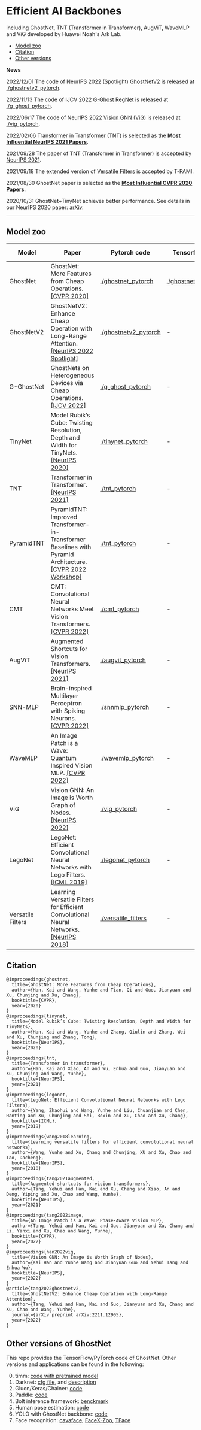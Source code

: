 # Efficient AI Backbones 
including GhostNet, TNT (Transformer in Transformer), AugViT, WaveMLP and ViG developed by Huawei Noah's Ark Lab.
- [Model zoo](#model-zoo)
- [Citation](#citation)
- [Other versions](#other-versions-of-ghostnet)

**News**

2022/12/01 The code of NeurIPS 2022 (Spotlight) [GhostNetV2](https://arxiv.org/abs/2211.12905) is released at [./ghostnetv2_pytorch](https://github.com/huawei-noah/Efficient-AI-Backbones/tree/master/ghostnetv2_pytorch).

2022/11/13 The code of IJCV 2022 [G-Ghost RegNet](https://arxiv.org/abs/2201.03297) is released at [./g_ghost_pytorch](https://github.com/huawei-noah/Efficient-AI-Backbones/tree/master/g_ghost_pytorch). 

2022/06/17 The code of NeurIPS 2022 [Vision GNN (ViG)](https://arxiv.org/abs/2206.00272) is released at [./vig_pytorch](https://github.com/huawei-noah/Efficient-AI-Backbones/tree/master/vig_pytorch). 

2022/02/06 Transformer in Transformer (TNT) is selected as the **[Most Influential NeurIPS 2021 Papers](https://www.paperdigest.org/2022/02/most-influential-nips-papers-2022-02/)**.

2021/09/28 The paper of TNT (Transformer in Transformer) is accepted by [NeurIPS 2021](https://arxiv.org/abs/2103.00112).

2021/09/18 The extended version of [Versatile Filters](https://github.com/huawei-noah/Efficient-AI-Backbones/tree/master/versatile_filters) is accepted by T-PAMI.

2021/08/30 GhostNet paper is selected as the **[Most Influential CVPR 2020 Papers](https://www.paperdigest.org/2021/08/most-influential-cvpr-papers-2021-08/)**.

2020/10/31 GhostNet+TinyNet achieves better performance. See details in our NeurIPS 2020 paper: [arXiv](https://arxiv.org/abs/2010.14819).

---

## Model zoo

| Model | Paper | Pytorch code | Tensorflow code | MindSpore code |
| - | - | - | - | - |
| GhostNet | GhostNet: More Features from Cheap Operations. [[CVPR 2020]](https://arxiv.org/abs/1911.11907) | [./ghostnet_pytorch](https://github.com/huawei-noah/CV-backbones/tree/master/ghostnet_pytorch) | [./ghostnet_tensorflow](https://github.com/huawei-noah/Efficient-AI-Backbones/tree/master/ghostnet_tensorflow) | [MindSpore Model Zoo](https://gitee.com/mindspore/models/tree/master/research/cv/ghostnet) |
| GhostNetV2 | GhostNetV2: Enhance Cheap Operation with Long-Range Attention. [[NeurIPS 2022 Spotlight]](https://arxiv.org/abs/2211.12905) | [./ghostnetv2_pytorch](https://github.com/huawei-noah/Efficient-AI-Backbones/tree/master/ghostnetv2_pytorch) | - | [MindSpore Model Zoo](https://gitee.com/mindspore/models/tree/master/research/cv/ghostnetv2) |
| G-GhostNet | GhostNets on Heterogeneous Devices via Cheap Operations. [[IJCV 2022]](https://arxiv.org/abs/2201.03297) | [./g_ghost_pytorch](https://github.com/huawei-noah/Efficient-AI-Backbones/tree/master/g_ghost_pytorch) | - | [MindSpore Model Zoo](https://gitee.com/mindspore/models/tree/master/research/cv/ghostnet_d) |
| TinyNet | Model Rubik’s Cube: Twisting Resolution, Depth and Width for TinyNets. [[NeurIPS 2020]](https://arxiv.org/abs/2010.14819) | [./tinynet_pytorch](https://github.com/huawei-noah/Efficient-AI-Backbones/tree/master/tinynet_pytorch) | - | [MindSpore Model Zoo](https://gitee.com/mindspore/models/tree/master/research/cv/tinynet) |
| TNT | Transformer in Transformer. [[NeurIPS 2021]](https://arxiv.org/abs/2103.00112) | [./tnt_pytorch](https://github.com/huawei-noah/Efficient-AI-Backbones/tree/master/tnt_pytorch) | - | [MindSpore Model Zoo](https://gitee.com/mindspore/models/tree/master/research/cv/TNT) |
| PyramidTNT | PyramidTNT: Improved Transformer-in-Transformer Baselines with Pyramid Architecture. [[CVPR 2022 Workshop]](https://arxiv.org/abs/2201.00978)| [./tnt_pytorch](https://github.com/huawei-noah/Efficient-AI-Backbones/tree/master/tnt_pytorch) | - | [MindSpore Model Zoo](https://gitee.com/mindspore/models/tree/master/research/cv/TNT) |
| CMT | CMT: Convolutional Neural Networks Meet Vision Transformers. [[CVPR 2022]](https://arxiv.org/pdf/2107.06263.pdf) | [./cmt_pytorch](https://github.com/huawei-noah/Efficient-AI-Backbones/tree/master/cmt_pytorch) | - | [MindSpore Model Zoo](https://gitee.com/mindspore/models/tree/master/research/cv/CMT) |
| AugViT | Augmented Shortcuts for Vision Transformers. [[NeurIPS 2021]](https://proceedings.neurips.cc/paper/2021/file/818f4654ed39a1c147d1e51a00ffb4cb-Paper.pdf) | [./augvit_pytorch](https://github.com/huawei-noah/Efficient-AI-Backbones/tree/master/augvit_pytorch) | - | [MindSpore Model Zoo](https://gitee.com/mindspore/models/tree/master/research/cv/augvit) |
| SNN-MLP | Brain-inspired Multilayer Perceptron with Spiking Neurons. [[CVPR 2022]](https://arxiv.org/pdf/2203.14679.pdf) | [./snnmlp_pytorch](https://github.com/huawei-noah/Efficient-AI-Backbones/tree/master/snnmlp_pytorch) | - | [MindSpore Model Zoo](https://gitee.com/mindspore/models/tree/master/research/cv/snn_mlp) |
| WaveMLP | An Image Patch is a Wave: Quantum Inspired Vision MLP. [[CVPR 2022]](https://arxiv.org/pdf/2111.12294.pdf) | [./wavemlp_pytorch](https://github.com/huawei-noah/Efficient-AI-Backbones/tree/master/wavemlp_pytorch) | - | [MindSpore Model Zoo](https://gitee.com/mindspore/models/tree/master/research/cv/wave_mlp) |
| ViG | Vision GNN: An Image is Worth Graph of Nodes. [[NeurIPS 2022]](https://arxiv.org/abs/2206.00272) | [./vig_pytorch](https://github.com/huawei-noah/Efficient-AI-Backbones/tree/master/vig_pytorch) | - | [MindSpore Model Zoo](https://gitee.com/mindspore/models/tree/master/research/cv/ViG) |
| LegoNet | LegoNet: Efficient Convolutional Neural Networks with Lego Filters. [[ICML 2019]](http://proceedings.mlr.press/v97/yang19c/yang19c.pdf) | [./legonet_pytorch](https://github.com/huawei-noah/Efficient-AI-Backbones/tree/master/legonet_pytorch) | - | - |
| Versatile Filters | Learning Versatile Filters for Efficient Convolutional Neural Networks. [[NeurIPS 2018]](https://papers.nips.cc/paper/7433-learning-versatile-filters-for-efficient-convolutional-neural-networks) | [./versatile_filters](https://github.com/huawei-noah/CV-backbones/tree/master/versatile_filters) | - | - |

## Citation
```
@inproceedings{ghostnet,
  title={GhostNet: More Features from Cheap Operations},
  author={Han, Kai and Wang, Yunhe and Tian, Qi and Guo, Jianyuan and Xu, Chunjing and Xu, Chang},
  booktitle={CVPR},
  year={2020}
}
@inproceedings{tinynet,
  title={Model Rubik’s Cube: Twisting Resolution, Depth and Width for TinyNets},
  author={Han, Kai and Wang, Yunhe and Zhang, Qiulin and Zhang, Wei and Xu, Chunjing and Zhang, Tong},
  booktitle={NeurIPS},
  year={2020}
}
@inproceedings{tnt,
  title={Transformer in transformer},
  author={Han, Kai and Xiao, An and Wu, Enhua and Guo, Jianyuan and Xu, Chunjing and Wang, Yunhe},
  booktitle={NeurIPS},
  year={2021}
}
@inproceedings{legonet,
  title={LegoNet: Efficient Convolutional Neural Networks with Lego Filters},
  author={Yang, Zhaohui and Wang, Yunhe and Liu, Chuanjian and Chen, Hanting and Xu, Chunjing and Shi, Boxin and Xu, Chao and Xu, Chang},
  booktitle={ICML},
  year={2019}
}
@inproceedings{wang2018learning,
  title={Learning versatile filters for efficient convolutional neural networks},
  author={Wang, Yunhe and Xu, Chang and Chunjing, XU and Xu, Chao and Tao, Dacheng},
  booktitle={NeurIPS},
  year={2018}
}
@inproceedings{tang2021augmented,
  title={Augmented shortcuts for vision transformers},
  author={Tang, Yehui and Han, Kai and Xu, Chang and Xiao, An and Deng, Yiping and Xu, Chao and Wang, Yunhe},
  booktitle={NeurIPS},
  year={2021}
}
@inproceedings{tang2022image,
  title={An Image Patch is a Wave: Phase-Aware Vision MLP},
  author={Tang, Yehui and Han, Kai and Guo, Jianyuan and Xu, Chang and Li, Yanxi and Xu, Chao and Wang, Yunhe},
  booktitle={CVPR},
  year={2022}
}
@inproceedings{han2022vig,
  title={Vision GNN: An Image is Worth Graph of Nodes}, 
  author={Kai Han and Yunhe Wang and Jianyuan Guo and Yehui Tang and Enhua Wu},
  booktitle={NeurIPS},
  year={2022}
}
@article{tang2022ghostnetv2,
  title={GhostNetV2: Enhance Cheap Operation with Long-Range Attention},
  author={Tang, Yehui and Han, Kai and Guo, Jianyuan and Xu, Chang and Xu, Chao and Wang, Yunhe},
  journal={arXiv preprint arXiv:2211.12905},
  year={2022}
}
```

## Other versions of GhostNet
This repo provides the TensorFlow/PyTorch code of GhostNet. Other versions and applications can be found in the following:

0. timm: [code with pretrained model](https://github.com/rwightman/pytorch-image-models/blob/master/timm/models/ghostnet.py)
1. Darknet: [cfg file](https://github.com/AlexeyAB/darknet/files/3997987/ghostnet.cfg.txt), and [description](https://github.com/AlexeyAB/darknet/issues/4418)
2. Gluon/Keras/Chainer: [code](https://github.com/osmr/imgclsmob)
3. Paddle: [code](https://github.com/PaddlePaddle/PaddleClas/blob/master/ppcls/modeling/architectures/ghostnet.py)
4. Bolt inference framework: [benckmark](https://github.com/huawei-noah/bolt/blob/master/docs/BENCHMARK.md)
5. Human pose estimation: [code](https://github.com/tensorboy/centerpose/blob/master/lib/models/backbones/ghost_net.py)
6. YOLO with GhostNet backbone: [code](https://github.com/HaloTrouvaille/YOLO-Multi-Backbones-Attention)
7. Face recognition: [cavaface](https://github.com/cavalleria/cavaface.pytorch/blob/master/backbone/ghostnet.py), [FaceX-Zoo](https://github.com/JDAI-CV/FaceX-Zoo), [TFace](https://github.com/Tencent/TFace)
